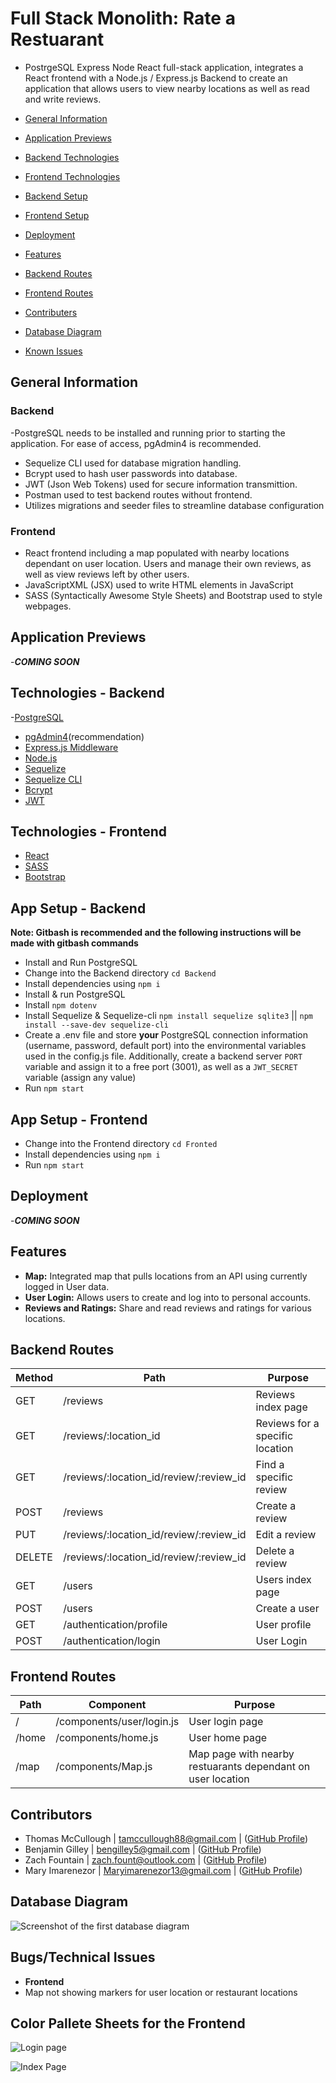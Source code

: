 # Full Stack Monolith: Rate a Restuarant

- PostrgeSQL Express Node React full-stack application, integrates a React frontend with a Node.js / Express.js Backend
  to create an application that allows users to view nearby locations as well as read and write reviews.

- [General Information](#general-information)
- [Application Previews](#application-previews)
- [Backend Technologies](#technologies---backend)
- [Frontend Technologies](#technologies---frontend)
- [Backend Setup](#app-setup---backend)
- [Frontend Setup](#app-setup---frontend)
- [Deployment](#deployment)
- [Features](#features)
- [Backend Routes](#backend-routes)
- [Frontend Routes](#frontend-routes)
- [Contributers](#contributors)
- [Database Diagram](#database-diagram)
- [Known Issues](#bugstechnical-issues)

## General Information

### Backend

-PostgreSQL needs to be installed and running prior to starting the application.
For ease of access, pgAdmin4 is recommended.

- Sequelize CLI used for database migration handling.
- Bcrypt used to hash user passwords into database.
- JWT (Json Web Tokens) used for secure information transmittion.
- Postman used to test backend routes without frontend.
- Utilizes migrations and seeder files to streamline database configuration

### Frontend

- React frontend including a map populated with nearby locations dependant on user location. Users and manage their own reviews,
  as well as view reviews left by other users.
- JavaScriptXML (JSX) used to write HTML elements in JavaScript
- SASS (Syntactically Awesome Style Sheets) and Bootstrap used to style webpages.

## Application Previews

-**_COMING SOON_**

## Technologies - Backend

-[PostgreSQL](https://www.postgresql.org)

- [pgAdmin4](https://www.pgadmin.org)(recommendation)
- [Express.js Middleware](https://expressjs.com/en/starter/installing.html)
- [Node.js](https://nodejs.org/docs/latest/api/)
- [Sequelize](https://sequelize.org)
- [Sequelize CLI](https://sequelize.org/docs/v7/cli/)
- [Bcrypt](https://www.npmjs.com/package/bcrypt)
- [JWT](https://www.npmjs.com/package/jsonwebtoken)

## Technologies - Frontend

- [React](https://react.dev/learn/installation)
- [SASS](https://sass-lang.com/documentation/)
- [Bootstrap](https://getbootstrap.com/docs/5.3/getting-started/download/)

## App Setup - Backend

**Note: Gitbash is recommended and the following instructions will be made with gitbash commands**

- Install and Run PostgreSQL
- Change into the Backend directory `cd Backend`
- Install dependencies using `npm i`
- Install & run PostgreSQL
- Install `npm dotenv`
- Install Sequelize & Sequelize-cli `npm install sequelize sqlite3` || `npm install --save-dev sequelize-cli`
- Create a .env file and store **your** PostgreSQL connection information (username, password, default port) into the environmental variables used in the config.js file.
  Additionally, create a backend server `PORT` variable and assign it to a free port (3001), as well as a `JWT_SECRET` variable (assign any value)
- Run `npm start`

## App Setup - Frontend

- Change into the Frontend directory `cd Fronted`
- Install dependencies using `npm i`
- Run `npm start`

## Deployment

-**_COMING SOON_**

## Features
- **Map:** Integrated map that pulls locations from an API using currently logged in User data.
- **User Login:** Allows users to create and log into to personal accounts.
- **Reviews and Ratings:** Share and read reviews and ratings for various locations.

## Backend Routes

| Method | Path                                    | Purpose                         |
| ------ | --------------------------------------- | ------------------------------- |
| GET    | /reviews                                | Reviews index page              |
| GET    | /reviews/:location_id                   | Reviews for a specific location |
| GET    | /reviews/:location_id/review/:review_id | Find a specific review          |
| POST   | /reviews                                | Create a review                 |
| PUT    | /reviews/:location_id/review/:review_id | Edit a review                   |
| DELETE | /reviews/:location_id/review/:review_id | Delete a review                 |
| GET    | /users                                  | Users index page                |
| POST   | /users                                  | Create a user                   |
| GET    | /authentication/profile                 | User profile                    |
| POST   | /authentication/login                   | User Login                      |

## Frontend Routes

| Path  | Component                 | Purpose                                                     |
| ----- | ------------------------- | ----------------------------------------------------------- |
| /     | /components/user/login.js | User login page                                             |
| /home | /components/home.js       | User home page                                              |
| /map  | /components/Map.js        | Map page with nearby restuarants dependant on user location |

## Contributors

- Thomas McCullough | tamccullough88@gmail.com | ([GitHub Profile](https://github.com/tamccullough88))
- Benjamin Gilley | bengilley5@gmail.com | ([GitHub Profile](https://github.com/BenG2256))
- Zach Fountain | zach.fount@outlook.com | ([GitHub Profile](https://github.com/ZachFount))
- Mary Imarenezor | Maryimarenezor13@gmail.com | ([GitHub Profile](https://github.com/MaryImarenezor))

## Database Diagram

![Screenshot of the first database diagram](/Frontend/public/DatabaseDiagram.png)

## Bugs/Technical Issues

- **Frontend** 
- Map not showing markers for user location or restaurant locations

## Color Pallete Sheets for the Frontend

![Login page](<Frontend/milestone-project-app/src/img/rate-a-restaurant color pallete LOGIN.png>)

![Index Page](<Frontend/milestone-project-app/src/img/rate-a-restaurant color pallete INDEX.png>)